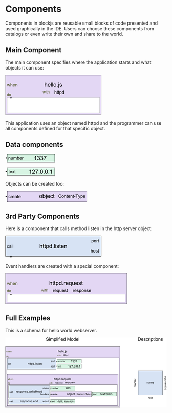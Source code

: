 Components
==========

Components in blockjs are reusable small blocks of code presented and used 
graphically in the IDE. Users can choose these components from catalogs or 
even write their own and share to the world.

Main Component
--------------

The main component specifies where the application starts and what objects it can use:

![Main component for an application](https://github.com/jheusala/blockjs/raw/master/doc/draft/components/main.png)

This application uses an object named httpd and the programmer can use all 
components defined for that specific object.

Data components
---------------

![Number Component](https://github.com/jheusala/blockjs/raw/master/doc/draft/components/number.png)

![Text Component](https://github.com/jheusala/blockjs/raw/master/doc/draft/components/text.png)

Objects can be created too:

![Component to create an object](https://github.com/jheusala/blockjs/raw/master/doc/draft/components/create-object.png)

3rd Party Components
--------------------

Here is a component that calls method listen in the http server object:

![Component to call method](https://github.com/jheusala/blockjs/raw/master/doc/draft/components/call-httpd-listen.png)

Event handlers are created with a special component:

![Component to handle event](https://github.com/jheusala/blockjs/raw/master/doc/draft/components/httpd-request-event.png)

Full Examples
-------------

This is a schema for hello world webserver.

![Hello World webserver using Simplified Model](https://github.com/jheusala/blockjs/raw/master/doc/draft/simplified.png)
